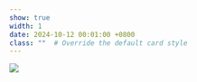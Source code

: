 ```yaml
---
show: true
width: 1
date: 2024-10-12 00:01:00 +0800
class: ""  # Override the default card style
---
```

<div>
<img src="{{ 'assets/images/badges/IMG_9979.png' | relative_url }}" class="img-fluid rounded" >
</div>
